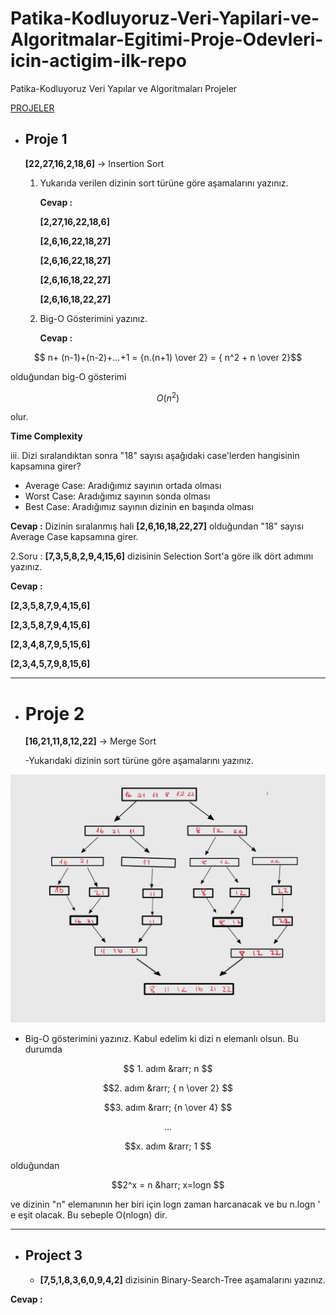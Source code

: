 # Patika-Kodluyoruz-Veri-Yapilari-ve-Algoritmalar-Egitimi-Proje-Odevleri-icin-actigim-ilk-repo
Patika-Kodluyoruz Veri Yapılar ve Algoritmaları Projeler

[PROJELER](https://github.com/gulsahyesilmen/Patika-Kodluyoruz-Veri-Yapilari-ve-Algoritmalar-Egitimi-Proje-Odevleri-icin-actigim-ilk-repo/edit/main/README.md)
* ## Proje 1
  
   **[22,27,16,2,18,6]** &rarr;  Insertion Sort

   1. Yukarıda verilen dizinin sort türüne göre aşamalarını yazınız.
 
       **Cevap :**

      **[2,27,16,22,18,6]**
      
      **[2,6,16,22,18,27]**
      
      **[2,6,16,22,18,27]**
      
      **[2,6,16,18,22,27]**
      
      **[2,6,16,18,22,27]**

    2. Big-O Gösterimini yazınız.
 
       **Cevap :**
```math
 n+ (n-1)+(n-2)+...+1 = {n.(n+1) \over 2} = { n^2 + n \over 2}
``` 
    
olduğundan big-O gösterimi 


      
  ```math
O(n^2)
```
 olur.

**Time Complexity**

iii. Dizi sıralandıktan sonra "18" sayısı aşağıdaki case'lerden hangisinin kapsamına girer?

- Average Case: Aradığımız sayının ortada olması
- Worst Case: Aradığımız sayının sonda olması
- Best Case: Aradığımız sayının dizinin en başında olması

**Cevap :** Dizinin sıralanmış hali **[2,6,16,18,22,27]** olduğundan "18" sayısı Average Case kapsamına girer.

2.Soru : **[7,3,5,8,2,9,4,15,6]** dizisinin Selection Sort'a göre ilk dört adımını yazınız.

**Cevap :**

**[2,3,5,8,7,9,4,15,6]**

**[2,3,5,8,7,9,4,15,6]**

**[2,3,4,8,7,9,5,15,6]**

**[2,3,4,5,7,9,8,15,6]**

---

* # Proje 2

  **[16,21,11,8,12,22]** &rarr; Merge Sort

  -Yukarıdaki dizinin sort türüne göre aşamalarını yazınız.
  
![](binarydiagram.jpg)

  - Big-O gösterimini yazınız.
Kabul edelim ki dizi n elemanlı olsun. Bu durumda 
```math

1. adım &rarr; n 

```

```math
2. adım &rarr; { n \over 2}

```

```math
3. adım &rarr; {n \over 4}

```
```math
.

.

.
```

```math
x. adım &rarr; 1 

```
olduğundan 

```math
2^x = n &harr; x=logn 

```
ve dizinin "n" elemanının her biri için logn zaman harcanacak ve bu n.logn ' e eşit olacak. Bu
sebeple O(nlogn) dir.

---

* ## Project 3

  * **[7,5,1,8,3,6,0,9,4,2]** dizisinin Binary-Search-Tree aşamalarını yazınız.

**Cevap :**
